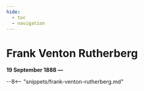 ```yaml
---
hide:
  - toc
  - navigation 
---
```


# Frank Venton Rutherberg

**19 September 1888 —**

--8<-- "snippets/frank-venton-rutherberg.md"

